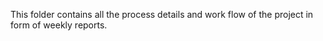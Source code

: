 This folder contains all the process details and work flow of the project in form of weekly reports.
